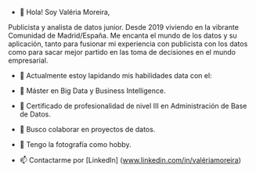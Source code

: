 - 👋 Hola! Soy Valéria Moreira,

Publicista y analista de datos junior. Desde 2019 viviendo en la vibrante Comunidad de Madrid/España. 
Me encanta el mundo de los datos y su aplicación, tanto para  fusionar mi experiencia con publicista con los datos como para sacar mejor partido en las toma de decisiones en el mundo empresarial. 

- 🌱 Actualmente estoy lapidando mis habilidades data con el:

 - 🚀 Máster en Big Data y Business Intelligence.
- 🚀 Certificado de profesionalidad de nivel III en Administración de Base de Datos.

- 💞️ Busco colaborar en proyectos de datos.
- 👀 Tengo la fotografía como hobby.
- 📫 Contactarme por [LinkedIn] (www.linkedin.com/in/valériamoreira)
